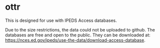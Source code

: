 # ottr


This is designed for use with IPEDS Access databases. 

Due to the size restrictions, the data could not be uploaded to github. The databases are free and open to the public. They can be downloaded at: https://nces.ed.gov/ipeds/use-the-data/download-access-database.
